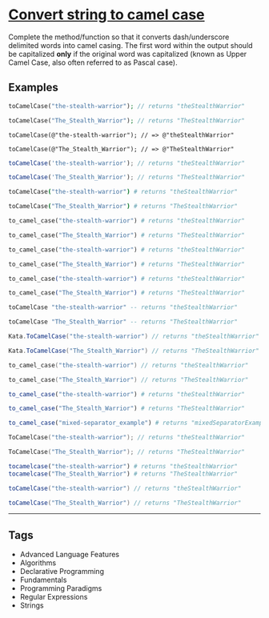 # [Convert string to camel case](https://www.codewars.com/kata/517abf86da9663f1d2000003)

Complete the method/function so that it converts dash/underscore delimited words into camel casing. The first word within the output should be capitalized **only** if the original word was capitalized (known as Upper Camel Case, also often referred to as Pascal case).

## Examples

```php
toCamelCase("the-stealth-warrior"); // returns "theStealthWarrior"

toCamelCase("The_Stealth_Warrior"); // returns "TheStealthWarrior"
```

```objc
toCamelCase(@"the-stealth-warrior"); // => @"theStealthWarrior"

toCamelCase(@"The_Stealth_Warrior"); // => @"TheStealthWarrior"
```

```javascript
toCamelCase('the-stealth-warrior'); // returns "theStealthWarrior"

toCamelCase('The_Stealth_Warrior'); // returns "TheStealthWarrior"
```

```coffeescript
toCamelCase("the-stealth-warrior") # returns "theStealthWarrior"

toCamelCase("The_Stealth_Warrior") # returns "TheStealthWarrior"
```

```ruby
to_camel_case("the-stealth-warrior") # returns "theStealthWarrior"

to_camel_case("The_Stealth_Warrior") # returns "TheStealthWarrior"
```

```python
to_camel_case("the-stealth-warrior") # returns "theStealthWarrior"

to_camel_case("The_Stealth_Warrior") # returns "TheStealthWarrior"
```

```elixir
to_camel_case("the-stealth-warrior") # returns "theStealthWarrior"

to_camel_case("The_Stealth_Warrior") # returns "TheStealthWarrior"
```

```haskell
toCamelCase "the-stealth-warrior" -- returns "theStealthWarrior"

toCamelCase "The_Stealth_Warrior" -- returns "TheStealthWarrior"
```

```csharp
Kata.ToCamelCase("the-stealth-warrior") // returns "theStealthWarrior"

Kata.ToCamelCase("The_Stealth_Warrior") // returns "TheStealthWarrior"
```

```cpp
to_camel_case("the-stealth-warrior") // returns "theStealthWarrior"

to_camel_case("The_Stealth_Warrior") // returns "TheStealthWarrior"
```

```r
to_camel_case("the-stealth-warrior") # returns "theStealthWarrior"

to_camel_case("The_Stealth_Warrior") # returns "TheStealthWarrior"

to_camel_case("mixed-separator_example") # returns "mixedSeparatorExample"
```

```go
ToCamelCase("the-stealth-warrior"); // returns "theStealthWarrior"

ToCamelCase("The_Stealth_Warrior"); // returns "TheStealthWarrior"
```

```julia
tocamelcase("the-stealth-warrior") # returns "theStealthWarrior"
tocamelcase("The_Stealth_Warrior") # returns "TheStealthWarrior"
```

```scala
toCamelCase("the-stealth-warrior") // returns "theStealthWarrior"

toCamelCase("The_Stealth_Warrior") // returns "TheStealthWarrior"
```

---

## Tags

- Advanced Language Features
- Algorithms
- Declarative Programming
- Fundamentals
- Programming Paradigms
- Regular Expressions
- Strings
